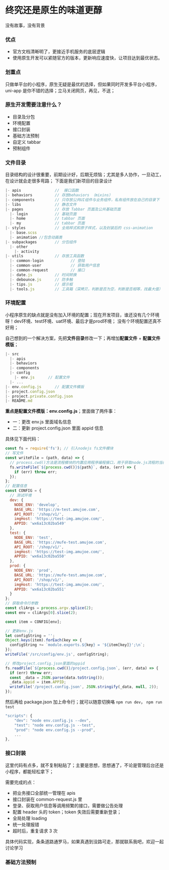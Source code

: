 # 终究还是原生的味道更醇

没有故事，没有背景

### 优点
- 官方文档清晰明了，更接近手机服务的底层逻辑
- 使用原生开发可以紧随官方的版本，更新响应速度快，让项目达到最优状态。

### 划重点
只做单平台的小程序，原生无疑是最优的选择，但如果同时开发多平台小程序，uni-app 是你不错的选择；立马关闭网页，再见，不送；


### 原生开发需要注意什么？

- 目录及分包
- 环境配置
- 接口封装
- 基础方法预制
- 自定义 tabbar
- 预制组件


### 文件目录
目录结构的设计很重要，前期设计好，后期无烦恼；尤其是多人协作，一旦动工，在设计就会走很多弯路； 下面是我们新项目的目录设计

``` js
|- apis               //  接口函数
|- behaviors          // 存放behaviors （mixins）
|- components         // 只存放公共UI组件与业务组件，私有组件放在自己的目录下
|- libs               // 静态文件
|- pages              // 存放 Tabbar 页面及公共基础页面
  |- login            // 基础页面
  |- home             // tabbar 页面
  |- my               // tabbar 页面
|- styles             // 全局样式和原子样式，以及封装后的 css-animation
  |- base.scss
  |- animation //包含动画类
|- subpackages        // 分包组件
  |- other
    |- activity
|- utils              // 存放工具函数
  |- common-login            // 登陆
  |- common-user             // 获取用户信息
  |- common-request          // 接口
  |- date.js          // 时间转换
  |- debounce.js      // 防多触
  |- tips.js          // 提示框
  |- tools.js         // 工具箱（深拷贝，判断是否为空，判断是否相等，找最大值）

```

### 环境配置
小程序原生的缺点就是没有加入环境的配置；现在开发项目，谁还没有几个环境呀！dev环境、test环境、uat环境、最后才是prod环境； 没有个环境配置还真不好用；

自己想到的一个解决方案，先把**文件目录**修改一下；再增加**配置文件** + **配置文件模版**；
```js
|- src
  |- apis
  |- behaviors
  |- components
  |- config
    |- env.js      // 配置文件
  |- ...
|- env.config.js      // 配置文件模版
|- project.config.json
|- project.private.config.json
|- README.md
```

**重点是配置文件模版：env.config.js**；里面做了两件事：
- 一：更改 env.js 里面域名信息
- 二：更新 project.config.json 里面 appid 信息

具体见下面代码：
```js
const fs = require('fs'); // 引入nodejs fs文件模块
// 写文件
const writeFile = (path, data) => {
  // process.cwd()方法是流程模块的内置应用程序编程接口，用于获取node.js流程的当前工作目录。
  fs.writeFile(`${process.cwd()}${path}`, data, (err) => {
    if (err) throw err;
  });
};
// 配置信息
const CONFIG = {
  // 测试环境
  dev: {
    NODE_ENV: 'develop',
    BASE_URL: 'https://m-test.amujoe.com',
    API_ROOT: '/shop/v1/',
    imgHost: 'https://test-img.amujoe.com/',
    APPID: 'wx6a13c02ba549'
  },
  test: {
    NODE_ENV: 'test',
    BASE_URL: 'https://mufe-test.amujoe.com',
    API_ROOT: '/shop/v1/',
    imgHost: 'https://test-img.amujoe.com/',
    APPID: 'wx6a13c02ba550'
  },
  prod: {
    NODE_ENV: 'prod',
    BASE_URL: 'https://mufe-test.amujoe.com',
    API_ROOT: '/shop/v1/',
    imgHost: 'https://test-img.amujoe.com/',
    APPID: 'wx6a13c02ba551'
  }
};
// 获取命令行参数
const cliArgs = process.argv.splice(2);
const env = cliArgs[0].slice(2);

const item = CONFIG[env];

// 更新env.js
let configString = '';
Object.keys(item).forEach(key => {
  configString += `module.exports.${key} = '${item[key]}';\n`;
});
writeFile('/src/config/env.js', configString);

// 修改project.config.json里面的appid
fs.readFile(`${process.cwd()}/project.config.json`, (err, data) => {
  if (err) throw err;
  const _data = JSON.parse(data.toString());
  _data.appid = item.APPID;
  writeFile('/project.config.json', JSON.stringify(_data, null, 2));
});
```

然后再给 package.json 加上命令行；就可以随意切换咯 `npm run dev`， `npm run test`

```js
"scripts": {
    "dev": "node env.config.js --dev",
    "test": "node env.config.js --test",
    "prod": "node env.config.js --prod",
    ...
},
```

### 接口封装

这里代码有点多，就不复制粘贴了；主要是思想，思想通了，不论是管理后台还是小程序，都能轻松拿下；

需要完成的点：
- 把业务接口全部统一管理在 apis
- 接口封装在 common-request.js 里
- 登录、获取用户信息等调用频繁的接口，需要做公告处理
- 配置 header 头的 token；token 失效后需要重新登录；
- 全局处理 loading
- 统一处理报错
- 超时后，重复请求 3 次

具体代码实现，条条道路通罗马，如果真遇到没路可走，那就联系我吧，欢迎一起讨论学习

### 基础方法预制


